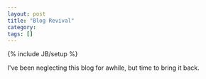 ```yaml
---
layout: post
title: "Blog Revival"
category: 
tags: []
---
```

{% include JB/setup %}

I've been neglecting this blog for awhile, but time to bring it back.
